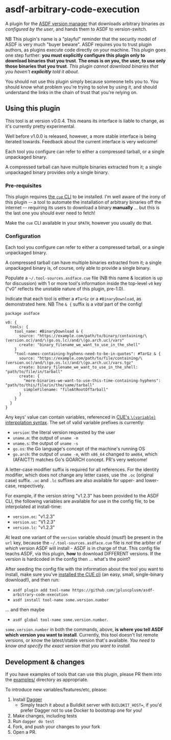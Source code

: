 # asdf-arbitrary-code-execution

A plugin for the [ASDF version manager](https://asdf-vm.com/) that downloads
arbitrary binaries _as configured by the user_, and hands them to ASDF to
version-switch.

NB This plugin's name is a "playful" reminder that the security model of ASDF
is very much "buyer beware". ASDF requires you to trust plugin authors, as
plugins execute code directly on your machine. This plugin goes one step
further: **you must explicitly configure this plugin only to download binaries
that you trust**. **The onus is on you, the user, to use only those binaries
that you trust**. _This plugin cannot download binaries that you haven't
**explicitly** told it about_.

You should not use this plugin simply because someone tells you to. You should
know what problem you're trying to solve by using it, and should understand the
links in the chain of trust that you're relying on.

## Using this plugin

This tool is at version v0.0.4. This means its interface is liable to change,
as it's currently pretty experimental.

Well before v1.0.0 is released, however, a more stable interface is being
iterated towards. Feedback about the current interface is very welcome!

Each tool you configure can refer to either a compressed tarball, or a single
unpackaged binary.

A compressed tarball can have multiple binaries extracted from it; a single
unpackaged binary provides only a single binary.

### Pre-requisites

This plugin requires [the `cue`
CLI](https://cuelang.org/docs/install/#install-cue-from-official-release-binaries)
to be installed. I'm well aware of the irony of this plugin -- a tool to
automate the installation of arbitrary binaries off the internet -- requiring
its users to download a binary **manually** ... but this is the last one you
should ever need to fetch!

Make the `cue` CLI available in your `$PATH`, however you usually do that.

### Configuration

Each tool you configure can refer to either a compressed tarball, or a single
unpackaged binary.

A compressed tarball can have multiple binaries extracted from it; a single
unpackaged binary is, of course, only able to provide a single binary.

Populate a `~/.tool-sources.asdface.cue` file (NB this name & location is up
for discussion) with 1 or more tool's information inside the top-level `v0` key
("v0" reflects the unstable nature of this plugin, pre-1.0).

Indicate that each tool is either a `#TarGz` or a `#BinaryDownload`, as
demonstrated here. NB The `& {` suffix is a *vital* part of the config!

```CUE
package asdface

v0: {
  tools: {
    tool_name: #BinaryDownload & {
      source: "https://example.com/path/to/binary/containing/\(version.oc)/and/\(go.os.lc)/and/\(go.arch.uc)/vars"
      create: "binary_filename_we_want_to_use_in_the_shell"
    }
    "tool-names-containing-hyphens-need-to-be-in-quotes": #TarGz & {
      source: "https://example.com/path/to/file/containing/\(version.oc)/and/\(go.os.lc)/and/\(go.arch.uc)/vars.tgz"
      create: binary_filename_we_want_to_use_in_the_shell: "path/to/file/in/tarball"
      create: {
        "more-binaries-we-want-to-use-this-time-containing-hyphens": "path/to/this/file/in/the/same/tarball"
        simpleFilename: "fileAtRootOfTarball"
      }
    }
  }
}
```

Any keys' value can contain variables, referenced in [CUE's `\(variable)`
interpolation
syntax](https://cuelang.org/docs/tutorials/tour/expressions/interpolation/).
The set of valid variable prefixes is currently:

- `version`: the literal version requested by the user
- `uname.m`: the output of `uname -m`
- `uname.s`: the output of `uname -s`
- `go.os`:   the Go language's concept of the machine's running OS
- `go.arch`: the output of `uname -m`, with `x86_64` changed to `amd64`, which (AFAICT?) matches Go's GOARCH concept. PR's very welcome!

A letter-case modifier suffix is required for all references. For the identity
modifier, which does not change any letter cases, use the `.oc` (original case)
suffix. `.uc` and `.lc` suffixes are also available for upper- and lower-case,
respectively.

For example, if the version string "v1.2.3" has been provided to the ASDF CLI,
the following variables are available for use in the config file, to be
interpolated at install-time:

- `version.oc`: "v1.2.3"
- `version.uc`: "V1.2.3"
- `version.lc`: "v1.2.3"

At least one variant of the `version` variable should (*must*!) be present in
the `url` key, because the `~/.tool-sources.asdface.cue` file is *not* the
arbiter of *which* version ASDF will install - ASDF is in charge of that. This
config file teachs ASDF, via this plugin, **how** to download DIFFERENT
versions.  If the version is hardcoded in the config then ... what's the point?

After seeding the config file with the information about the tool you want to
install, make sure you've [installed the CUE cli](#pre-requisites) (an easy,
small, single-binary download!), and then run:

- `asdf plugin add tool-name https://github.com/jpluscplusm/asdf-arbitrary-code-execution`
- `asdf install tool-name some.version.number`

... and then maybe

- `asdf global tool-name some.version.number`.

`some.version.number` in both the commands, above, **is where you tell ASDF
which version you want to install**. Currently, this tool doesn't list remote
versions, or know the latest/stable version that's available. *You need to know
and specify the exact version that you want to install.*

## Development & changes

If you have examples of tools that can use this plugin, please PR them into the
[examples/](examples/) directory as appropriate.

To introduce new variables/features/etc, please:

1. Install [Dagger](https://docs.dagger.io/1200/local-dev)
   - Simply teach it about a Buildkit server with `BUILDKIT_HOST=`, if you'd
     prefer Dagger not to use Docker to bootstrap one for you!
1. Make changes, including tests
1. Run `dagger do test`
1. Fork, and push your changes to your fork
1. Open a PR.
